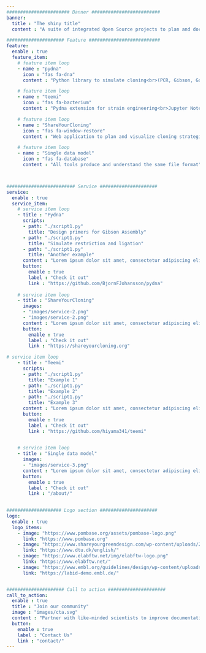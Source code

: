 ```yaml
---
####################### Banner #########################
banner:
  title : "The shiny title"
  content : "A suite of integrated Open Source projects to plan and document your next cloning project"

##################### Feature ##########################
feature:
  enable : true
  feature_item:
    # feature item loop
    - name : "pydna"
      icon : "fas fa-dna"
      content : "Python library to simulate cloning<br>(PCR, Gibson, Golden Gate...)"

    # feature item loop
    - name : "teemi"
      icon : "fas fa-bacterium"
      content : "Pydna extension for strain engineering<br>Jupyter Notebooks as experiment documentation"

    # feature item loop
    - name : "ShareYourCloning"
      icon : "fas fa-window-restore"
      content : "Web application to plan and visualize cloning strategies<br>No need to code!"

    # feature item loop
    - name : "Single data model"
      icon : "fas fa-database"
      content : "All tools produce and understand the same file format"



######################### Service #####################
service:
  enable : true
  service_item:
    # service item loop
    - title : "Pydna"
      scripts:
      - path: "./script1.py"
        title: "Design primers for Gibson Assembly"
      - path: "./script1.py"
        title: "Simulate restriction and ligation"
      - path: "./script1.py"
        title: "Another example"
      content : "Lorem ipsum dolor sit amet, consectetur adipiscing elit. Consequat tristique eget amet, tempus eu at consecttur. Leo facilisi nunc viverra tellus. Ac laoreet sit vel consquat. consectetur adipiscing elit. Consequat tristique eget amet, tempus eu at consecttur. Leo facilisi nunc viverra tellus. Ac laoreet sit vel consquat."
      button:
        enable : true
        label : "Check it out"
        link : "https://github.com/BjornFJohansson/pydna"
        
    # service item loop
    - title : "ShareYourCloning"
      images:
      - "images/service-2.png"
      - "images/service-2.png"
      content : "Lorem ipsum dolor sit amet, consectetur adipiscing elit. Consequat tristique eget amet, tempus eu at consecttur. Leo facilisi nunc viverra tellus. Ac laoreet sit vel consquat. consectetur adipiscing elit. Consequat tristique eget amet, tempus eu at consecttur. Leo facilisi nunc viverra tellus. Ac laoreet sit vel consquat."
      button:
        enable : true
        label : "Check it out"
        link : "https://shareyourcloning.org"

# service item loop
    - title : "Teemi"
      scripts:
      - path: "./script1.py"
        title: "Example 1"
      - path: "./script1.py"
        title: "Example 2"
      - path: "./script1.py"
        title: "Example 3"
      content : "Lorem ipsum dolor sit amet, consectetur adipiscing elit. Consequat tristique eget amet, tempus eu at consecttur. Leo facilisi nunc viverra tellus. Ac laoreet sit vel consquat. consectetur adipiscing elit. Consequat tristique eget amet, tempus eu at consecttur. Leo facilisi nunc viverra tellus. Ac laoreet sit vel consquat."
      button:
        enable : true
        label : "Check it out"
        link : "https://github.com/hiyama341/teemi"

        
    # service item loop
    - title : "Single data model"
      images:
      - "images/service-3.png"
      content : "Lorem ipsum dolor sit amet, consectetur adipiscing elit. Consequat tristique eget amet, tempus eu at consecttur. Leo facilisi nunc viverra tellus. Ac laoreet sit vel consquat. consectetur adipiscing elit. Consequat tristique eget amet, tempus eu at consecttur. Leo facilisi nunc viverra tellus. Ac laoreet sit vel consquat."
      button:
        enable : true
        label : "Check it out"
        link : "/about/"
        

#################### Logo section #####################
logo:
  enable : true
  logo_items:
    - image: "https://www.pombase.org/assets/pombase-logo.png"
      link: "https://www.pombase.org"
    - image: "https://www.shareyourgreendesign.com/wp-content/uploads/2023/12/opp_3210.png"
      link: "https://www.dtu.dk/english/"
    - image: "https://www.elabftw.net/img/elabftw-logo.png"
      link: "https://www.elabftw.net/"
    - image: "https://www.embl.org/guidelines/design/wp-content/uploads/2022/02/EMBL_logo_colour_DIGITAL.png"
      link: "https://labid-demo.embl.de/"


##################### Call to action #####################
call_to_action:
  enable : true
  title : "Join our community"
  image : "images/cta.svg"
  content : "Partner with like-minded scientists to improve documentation and reproducibility in cloning"
  button:
    enable : true
    label : "Contact Us"
    link : "contact/"
---
```


